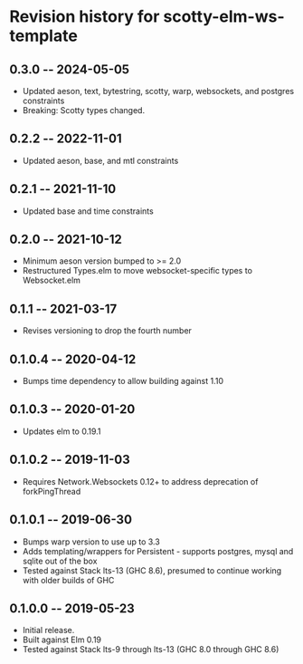 # Revision history for scotty-elm-ws-template

## 0.3.0 -- 2024-05-05

* Updated aeson, text, bytestring, scotty, warp, websockets, and postgres
  constraints
* Breaking: Scotty types changed.

## 0.2.2 -- 2022-11-01

* Updated aeson, base, and mtl constraints

## 0.2.1 -- 2021-11-10

* Updated base and time constraints

## 0.2.0 -- 2021-10-12

* Minimum aeson version bumped to >= 2.0
* Restructured Types.elm to move websocket-specific types to Websocket.elm

## 0.1.1 -- 2021-03-17

* Revises versioning to drop the fourth number

## 0.1.0.4 -- 2020-04-12

* Bumps time dependency to allow building against 1.10

## 0.1.0.3 -- 2020-01-20

* Updates elm to 0.19.1

## 0.1.0.2 -- 2019-11-03

* Requires Network.Websockets 0.12+ to address deprecation of forkPingThread

## 0.1.0.1 -- 2019-06-30

* Bumps warp version to use up to 3.3
* Adds templating/wrappers for Persistent - supports postgres, mysql and sqlite
  out of the box
* Tested against Stack lts-13 (GHC 8.6), presumed to continue working with older
  builds of GHC

## 0.1.0.0 -- 2019-05-23

* Initial release.
* Built against Elm 0.19
* Tested against Stack lts-9 through lts-13 (GHC 8.0 through GHC 8.6)
